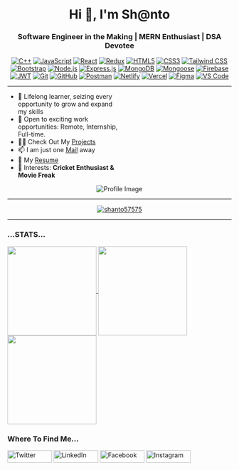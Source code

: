 <h1 align="center">Hi 👋, I'm Sh@nto</h1>
<h3 align="center">Software Engineer in the Making | MERN Enthusiast | DSA Devotee</h3>


<div align="center">
    <a href="https://en.wikipedia.org/wiki/C%2B%2B"><img src="https://img.shields.io/badge/-C%2B%2B-blue?style=for-the-badge&logo=c%2B%2B" alt="C++"></a>
    <a href="https://developer.mozilla.org/en-US/docs/Web/JavaScript"><img src="https://img.shields.io/badge/-JavaScript-yellow?style=for-the-badge&logo=javascript" alt="JavaScript"></a>
    <a href="https://reactjs.org/"><img src="https://img.shields.io/badge/-React-blue?style=for-the-badge&logo=react" alt="React"></a>
    <a href="https://redux.js.org/"><img src="https://img.shields.io/badge/-Redux-purple?style=for-the-badge&logo=redux" alt="Redux"></a>
    <a href="https://developer.mozilla.org/en-US/docs/Web/HTML"><img src="https://img.shields.io/badge/-HTML5-red?style=for-the-badge&logo=html5" alt="HTML5"></a>
    <a href="https://developer.mozilla.org/en-US/docs/Web/CSS"><img src="https://img.shields.io/badge/-CSS3-blue?style=for-the-badge&logo=css3" alt="CSS3"></a>
    <a href="https://tailwindcss.com/"><img src="https://img.shields.io/badge/-Tailwind_CSS-lightblue?style=for-the-badge&logo=tailwind-css" alt="Tailwind CSS"></a>
    <a href="https://getbootstrap.com/"><img src="https://img.shields.io/badge/-Bootstrap-purple?style=for-the-badge&logo=bootstrap" alt="Bootstrap"></a>
    <a href="https://nodejs.org/"><img src="https://img.shields.io/badge/-Node.js-green?style=for-the-badge&logo=node.js" alt="Node.js"></a>
    <a href="https://expressjs.com/"><img src="https://img.shields.io/badge/-Express.js-lightgrey?style=for-the-badge&logo=express" alt="Express.js"></a>
    <a href="https://www.mongodb.com/"><img src="https://img.shields.io/badge/-MongoDB-green?style=for-the-badge&logo=mongodb" alt="MongoDB"></a>
    <a href="https://mongoosejs.com/"><img src="https://img.shields.io/badge/-Mongoose-orange?style=for-the-badge&logo=mongoose" alt="Mongoose"></a>
    <a href="https://firebase.google.com/"><img src="https://img.shields.io/badge/-Firebase-orange?style=for-the-badge&logo=firebase" alt="Firebase"></a>
    <a href="https://jwt.io/"><img src="https://img.shields.io/badge/-JWT-yellow?style=for-the-badge&logo=json-web-tokens" alt="JWT"></a>
    <a href="https://git-scm.com/"><img src="https://img.shields.io/badge/-Git-black?style=for-the-badge&logo=git" alt="Git"></a>
    <a href="https://github.com/"><img src="https://img.shields.io/badge/-GitHub-grey?style=for-the-badge&logo=github" alt="GitHub"></a>
    <a href="https://www.postman.com/"><img src="https://img.shields.io/badge/-Postman-orange?style=for-the-badge&logo=postman" alt="Postman"></a>
    <a href="https://www.netlify.com/"><img src="https://img.shields.io/badge/-Netlify-blue?style=for-the-badge&logo=netlify" alt="Netlify"></a>
    <a href="https://vercel.com/"><img src="https://img.shields.io/badge/-Vercel-blue?style=for-the-badge&logo=vercel" alt="Vercel"></a>
    <a href="https://www.figma.com/"><img src="https://img.shields.io/badge/-Figma-blueviolet?style=for-the-badge&logo=figma" alt="Figma"></a>
    <a href="https://code.visualstudio.com/"><img src="https://img.shields.io/badge/-VS_Code-blue?style=for-the-badge&logo=visual-studio-code" alt="VS Code"></a>
</div>

____

<div>
    <div align="left" style="width: 50%;">
        <ul>
            <li>🌱 Lifelong learner, seizing every opportunity to grow and expand my skills</li>
            <li>👯 Open to exciting work opportunities: Remote, Internship, Full-time.</li>
            <li>👨‍💻 Check Out My <a href="https://github.com/Shanto57575">Projects</a></li>
            <li>📫 I am just one <a href="mailto:shahidul.islam.7th@gmail.com">Mail</a> away</li>
            <li>📄 My <a href="https://drive.google.com/file/d/14PZc0XHRW6hxw1pNiWO7d-Hw-k76_-1f/view?usp=sharing">Resume</a></li>
            <li>🎥 Interests: <strong>Cricket Enthusiast & Movie Freak</strong></li>
        </ul>
    </div>
    <div align="center">
        <img src="https://miro.medium.com/v2/resize:fit:1278/1*XC8smpR5WreT96bwSVNzjg.gif" alt="Profile Image" />
    </div>
</div>

___

<p align="center" style="margin-top:10px;"> 
    <a href="https://github.com/ryo-ma/github-profile-trophy"><img src="https://github-profile-trophy.vercel.app/?username=shanto57575&theme=dracula" alt="shanto57575" /></a> 
</p>

___
<h3 align="left">...STATS...</h3>

<a href="https://github.com/Shanto57575/github-readme-stats">
  <img height=200 align="center" src="https://github-readme-stats.vercel.app/api?username=Shanto57575&theme=blue_navy&show_icons=true" />
</a>
<a href="https://git.io/streak-stats">
  <img height=200 align="center" src="https://streak-stats.demolab.com?user=Shanto57575&theme=blue-navy&card_width=450" />
</a>

<a href="https://github.com/Shanto57575/github-readme-stats">
  <img height=200 align="center" src="https://github-readme-stats.vercel.app/api/top-langs/?username=Shanto57575&theme=blue_navy&layout=pie" />
</a>


<h3 align="left">Where To Find Me...</h3>
<p align="left">
<a href="https://twitter.com/Shahidu37823405" target="_blank"><img align="center" src="https://img.shields.io/badge/-Twitter-1DA1F2?style=for-the-badge&logo=twitter&logoColor=white" alt="Twitter" width="100" height="28" /></a>
<a href="https://www.linkedin.com/in/md-shahidul-islam-shanto/" target="_blank"><img align="center" src="https://img.shields.io/badge/-LinkedIn-0077B5?style=for-the-badge&logo=linkedin&logoColor=white" alt="LinkedIn" width="100" height="28" /></a>
<a href="https://www.facebook.com/profile.php?id=100021587690987" target="_blank"><img align="center" src="https://img.shields.io/badge/-Facebook-1877F2?style=for-the-badge&logo=facebook&logoColor=white" alt="Facebook" width="100" height="28" /></a>
<a href="https://www.instagram.com/_shanto16_3/" target="_blank"><img align="center" src="https://img.shields.io/badge/-Instagram-E4405F?style=for-the-badge&logo=instagram&logoColor=white" alt="Instagram" width="100" height="28" /></a>
</p>
